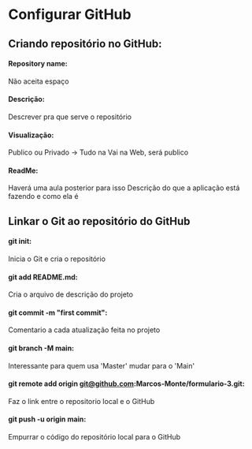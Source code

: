 # Configurar GitHub

## Criando repositório no GitHub:
#### Repository name: 
Não aceita espaço

#### Descrição:
Descrever pra que serve o repositório

#### Visualização:
Publico ou Privado -> Tudo na Vai na Web, será publico

#### ReadMe:
Haverá uma aula posterior para isso
Descrição do que a aplicação está fazendo e como ela é

## Linkar o Git ao repositório do GitHub

#### git init:
Inicia o Git e cria o repositório 

#### git add README.md:
Cria o arquivo de descrição do projeto

#### git commit -m "first commit":
Comentario a cada atualização feita no projeto

#### git branch -M main:
Interessante para quem usa 'Master' mudar para o 'Main'

#### git remote add origin git@github.com:Marcos-Monte/formulario-3.git:
Faz o link entre o repositorio local e o GitHub

#### git push -u origin main:
Empurrar o código do repositório local para o GitHub


